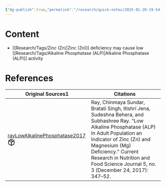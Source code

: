 ```yaml
---
{"dg-publish":true,"permalink":"/research/quick-notes/2025-01-28-19-54-20/","updated":"2025-01-28T19:54:20-05:00"}
---
```


# Content
- [[Research/Tags/Zinc (Zn)\|Zinc (Zn)]] deficiency may cause low [[Research/Tags/Alkaline Phosphatase (ALP)\|Alkaline Phosphatase (ALP)]] activity
# References
<div><table class="dataview table-view-table"><thead class="table-view-thead"><tr class="table-view-tr-header"><th class="table-view-th"><span>Original Sources</span><span class="dataview small-text">1</span></th><th class="table-view-th"><span>Citations</span></th></tr></thead><tbody class="table-view-tbody"><tr><td><span><a data-tooltip-position="top" aria-label="Research/Evidence Sources/rayLowAlkalinePhosphatase2017.md" data-href="Research/Evidence Sources/rayLowAlkalinePhosphatase2017.md" href="Research/Evidence Sources/rayLowAlkalinePhosphatase2017.md" class="internal-link" target="_blank" rel="noopener nofollow" fileclass-name="Research Links">rayLowAlkalinePhosphatase2017</a><a class="metadata-menu fileclass-icon"><svg xmlns="http://www.w3.org/2000/svg" width="24" height="24" viewBox="0 0 24 24" fill="none" stroke="currentColor" stroke-width="2" stroke-linecap="round" stroke-linejoin="round" class="svg-icon lucide-package"><path d="m7.5 4.27 9 5.15"></path><path d="M21 8a2 2 0 0 0-1-1.73l-7-4a2 2 0 0 0-2 0l-7 4A2 2 0 0 0 3 8v8a2 2 0 0 0 1 1.73l7 4a2 2 0 0 0 2 0l7-4A2 2 0 0 0 21 16Z"></path><path d="m3.3 7 8.7 5 8.7-5"></path><path d="M12 22V12"></path></svg></a></span></td><td><span>Ray, Chinmaya Sundar, Bratati Singh, Itishri Jena, Sudeshna Behera, and Subhashree Ray. “Low Alkaline Phosphatase (ALP) In Adult Population an Indicator of Zinc (Zn) and Magnesium (Mg) Deficiency.” Current Research in Nutrition and Food Science Journal 5, no. 3 (December 24, 2017): 347–52.</span></td></tr></tbody></table></div>

